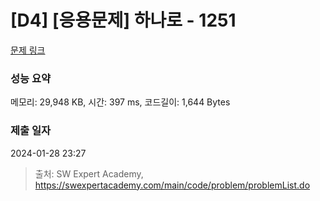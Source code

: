 # [D4] [응용문제] 하나로 - 1251 

[문제 링크](https://swexpertacademy.com/main/code/problem/problemDetail.do?contestProbId=AV15StKqAQkCFAYD) 

### 성능 요약

메모리: 29,948 KB, 시간: 397 ms, 코드길이: 1,644 Bytes

### 제출 일자

2024-01-28 23:27



> 출처: SW Expert Academy, https://swexpertacademy.com/main/code/problem/problemList.do